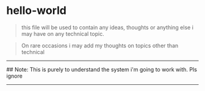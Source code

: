# hello-world

>this file will be used to contain any ideas, thoughts or anything else i may have on any technical topic.

> On rare occasions i may add my thoughts on topics other than technical 

<hr>
## Note: This is purely to understand the system i'm going to work with. Pls ignore
<hr>
